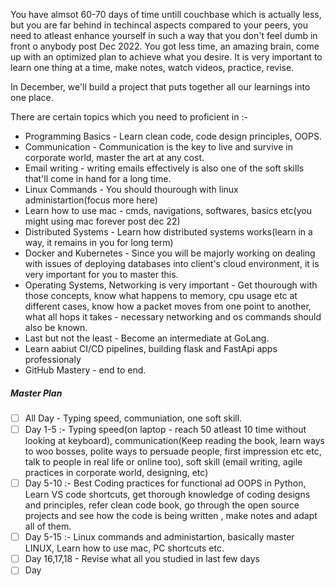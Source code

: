 You have almsot 60-70 days of time untill couchbase which is actually less, but you are far behind in techincal aspects compared to your peers, you need to atleast enhance yourself in such a way that you don't feel dumb in front o anybody post Dec 2022. You got less time, an amazing brain, come up with an optimized plan to achieve what you desire. It is very important to learn one thing at a time, make notes, watch videos, practice, revise. 

In December, we'll build a project that puts together all our learnings into one place. 

There are certain topics which you need to proficient in :- 
- Programming Basics - Learn clean code, code design principles, OOPS.
- Communication - Communication is the key to live and survive in corporate world, master the art at any cost. 
- Email writing - writing emails effectively is also one of the soft skills that'll come in hand for a long time.
- Linux Commands - You should thourough with linux administartion(focus more here)
- Learn how to use mac - cmds, navigations, softwares, basics etc(you might using mac forever post dec 22)
- Distributed Systems - Learn how distributed systems works(learn in a way, it remains in you for long term)
- Docker and Kubernetes - Since you will be majorly working on dealing with issues of deploying databases into client's cloud environment, it is very important for you to master this. 
- Operating Systems, Networking is very important - Get thourough with those concepts, know what happens to memory, cpu usage etc at different cases, know how a packet moves from one point to another, what all hops it takes - necessary networking and os commands should also be known. 
- Last but not the least - Become an intermediate at GoLang. 
- Learn aabiut CI/CD pipelines, building flask and FastApi apps professionaly 
- GitHub Mastery - end to end. 


##### Master Plan 

- [ ] All Day - Typing speed, communiation, one soft skill. 
- [ ] Day 1-5 :- Typing speed(on laptop - reach 50 atleast 10 time without looking at keyboard), communication(Keep reading the book, learn ways to woo bosses, polite ways to persuade people, first impression etc etc, talk to people in real life or online too), soft skill (email writing, agile practices in corporate world, designing,  etc)
- [ ] Day 5-10 :- Best Coding practices for functional ad OOPS in Python, Learn VS code shortcuts, get thorough knowledge of coding designs and principles, refer clean code book, go through the open source projects and see how the code is being written , make notes and adapt all of them. 
- [ ] Day 5-15 :- Linux commands and administartion, basically master LINUX, Learn how to use mac, PC shortcuts etc. 
- [ ] Day 16,17,18 - Revise what all you studied in last few days 
- [ ] Day